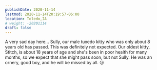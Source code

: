 ```yaml
---
publishDate: 2020-11-14
lastmod: 2020-11-14T20:19:57-06:00
location: Toledo,IA
# weight: -20201114
draft: false
---
```


A very sad day here... Sully, our male tuxedo kitty who was only about 8 years old has passed. This was definitely not expected. Our oldest kitty, Stitch, is about 18 years of age and she's been in poor health for many months, so we expect that she might pass soon, but not Sully. He was an ornery, good boy, and he will be missed by all.  😢
